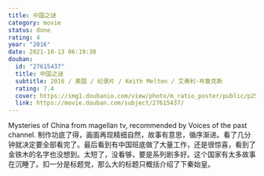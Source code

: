 ```yaml
---
title: 中国之谜
category: movie
status: done
rating: 4
year: "2016"
date: 2021-10-13 06:19:38
douban:
  id: "27615437"
  title: 中国之谜
  subtitle: 2016 / 美国 / 纪录片 / Keith Melton / 艾弗利·布鲁克斯
  rating: 7.4
  cover: https://img1.doubanio.com/view/photo/m_ratio_poster/public/p2508803560.jpg
  link: https://movie.douban.com/subject/27615437/
---
```


Mysteries of China from magellan tv, recommended by Voices of the past channel. 制作功底了得，画面再现精细自然，故事有意思，循序渐进。看了几分钟就决定要全部看完了。最后看到有中国班底做了大量工作，还是很惊喜，看到了金铁木的名字也没想到。太短了，没看够，要是系列剧多好。这个国家有太多故事在沉睡了。扣一分是标题党，那么大的标题只概括介绍了下秦始皇。
